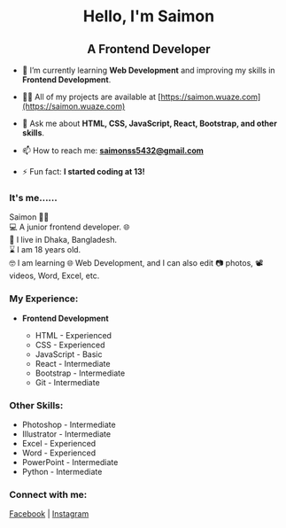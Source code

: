 <h1 align="center">Hello, I'm Saimon</h1>
<h2 align="center">A Frontend Developer</h2>


- 🌱 I’m currently learning **Web Development** and improving my skills in **Frontend Development**.
  
- 👨‍💻 All of my projects are available at [https://saimon.wuaze.com](https://saimon.wuaze.com)

- 💬 Ask me about **HTML, CSS, JavaScript, React, Bootstrap, and other skills**.

- 📫 How to reach me: **saimonss5432@gmail.com**

- ⚡ Fun fact: **I started coding at 13!**

<h3 align="left">It's me......</h3>
<p align="left">Saimon 🙋‍♂️<br>
💻 A junior frontend developer. 🌐<br>
🧭 I live in Dhaka, Bangladesh.<br>
⌛ I am 18 years old.<br>
🤓 I am learning 🌐 Web Development, and I can also edit 📷 photos, 📽️ videos, Word, Excel, etc.</p>

<h3 align="left">My Experience:</h3>
<ul>
  <li><strong>Frontend Development</strong></li>
  <ul>
    <li>HTML - Experienced</li>
    <li>CSS - Experienced</li>
    <li>JavaScript - Basic</li>
    <li>React - Intermediate</li>
    <li>Bootstrap - Intermediate</li>
    <li>Git - Intermediate</li>
  </ul>
</ul>

<h3 align="left">Other Skills:</h3>
<ul>
  <li>Photoshop - Intermediate</li>
  <li>Illustrator - Intermediate</li>
  <li>Excel - Experienced</li>
  <li>Word - Experienced</li>
  <li>PowerPoint - Intermediate</li>
  <li>Python - Intermediate</li>
</ul>

<h3 align="left">Connect with me:</h3>
<p align="left">
  <a href="https://www.facebook.com/next.saimon/" target="blank">Facebook</a> |
  <a href="https://www.instagram.com/next.saimon/" target="blank">Instagram</a>
</p>
